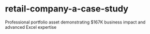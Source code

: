 # retail-company-a-case-study
Professional portfolio asset demonstrating $167K business impact and advanced Excel expertise
